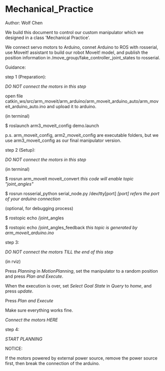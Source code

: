 # Mechanical_Practice

Author: Wolf Chen

 We build this document to control our custom manipulator which we designed in a class 'Mechanical Practice'.

 We connect servo motors to Arduino, connet Arduino to ROS with rosserial, use Moveit! assistant to build our robot Moveit! model, and publish the position information in /move_group/fake_controller_joint_states to rosserial.


Guidance:


step 1 (Preparation):


 *DO NOT connect the motors in this step*

 open file catkin_ws/src/arm_moveit/arm_arduino/arm_moveit_arduino_auto/arm_moveit_arduino_auto.ino and upload it to arduino.


 (in terminal)

 $ roslaunch arm3_moveit_config demo.launch


 p.s. arm_moveit_config, arm2_moveit_config are executable folders, but we use arm3_moveit_config as our final manipulator version.


step 2 (Setup):


 *DO NOT connect the motors in this step*


 (in terminal)


 $ rosrun arm_moveit moveit_convert  *this code will enable topic "joint_angles"*

 $ rosrun rosserial_python serial_node.py /dev/tty[port]  *[port] refers the port of your arduino connection*


 (optional, for debugging process)

 $ rostopic echo /joint_angles

 $ rostopic echo /joint_angles_feedback  *this topic is generated by arm_moveit_arduino.ino*



step 3:



 *DO NOT connect the motors TILL the end of this step*



 (in rviz)

 Press *Planning* in *MotionPlanning*, set the manipulator to a random position and press *Plan and Execute*.

 When the execution is over, set *Select Goal State* in *Query* to *home*, and press *update*.

 Press *Plan and Execute*



 Make sure everything works fine.



 *Connect the motors HERE*



step 4:



 *START PLANNING*





NOTICE:

 If the motors powered by external power source, remove the power source first, then break the connection of the arduino.
